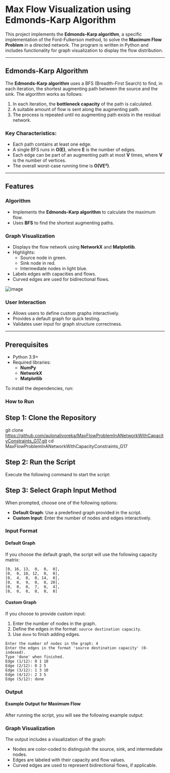 # Max Flow Visualization using Edmonds-Karp Algorithm

This project implements the **Edmonds-Karp algorithm**, a specific implementation of the Ford-Fulkerson method, to solve the **Maximum Flow Problem** in a directed network. The program is written in Python and includes functionality for graph visualization to display the flow distribution.

---

## Edmonds-Karp Algorithm

The **Edmonds-Karp algorithm** uses a BFS (Breadth-First Search) to find, in each iteration, the shortest augmenting path between the source and the sink. The algorithm works as follows:
1. In each iteration, the **bottleneck capacity** of the path is calculated.
2. A suitable amount of flow is sent along the augmenting path.
3. The process is repeated until no augmenting path exists in the residual network.

### Key Characteristics:
- Each path contains at least one edge.
- A single BFS runs in **O(E)**, where **E** is the number of edges.
- Each edge can be part of an augmenting path at most **V** times, where **V** is the number of vertices.
- The overall worst-case running time is **O(VE²)**.

---

## Features

### Algorithm
- Implements the **Edmonds-Karp algorithm** to calculate the maximum flow.
- Uses **BFS** to find the shortest augmenting paths.

### Graph Visualization
- Displays the flow network using **NetworkX** and **Matplotlib**.
- Highlights:
  - Source node in green.
  - Sink node in red.
  - Intermediate nodes in light blue.
- Labels edges with capacities and flows.
- Curved edges are used for bidirectional flows.

![image](https://github.com/user-attachments/assets/6c8762e2-6c89-458c-969c-c9af3fe923eb)

### User Interaction
- Allows users to define custom graphs interactively.
- Provides a default graph for quick testing.
- Validates user input for graph structure correctness.

---

## Prerequisites

- Python 3.9+
- Required libraries:
  - **NumPy**
  - **NetworkX**
  - **Matplotlib**

To install the dependencies, run:


### How to Run

## Step 1: Clone the Repository
git clone https://github.com/aulonalivoreka/MaxFlowProblemInANetworkWithCapacityConstraints_G17.git
cd MaxFlowProblemInANetworkWithCapacityConstraints_G17



## Step 2: Run the Script
Execute the following command to start the script:



## Step 3: Select Graph Input Method
When prompted, choose one of the following options:
- **Default Graph**: Use a predefined graph provided in the script.
- **Custom Input**: Enter the number of nodes and edges interactively.

### Input Format

#### Default Graph
If you choose the default graph, the script will use the following capacity matrix:

```plaintext
[0, 16, 13,  0,  0,  0],
[0,  0, 10, 12,  0,  0],
[0,  4,  0,  0, 14,  0],
[0,  0,  9,  0,  0, 20],
[0,  0,  0,  7,  0,  4],
[0,  0,  0,  0,  0,  0]
```

#### Custom Graph
If you choose to provide custom input:
1. Enter the number of nodes in the graph.
2. Define the edges in the format: `source destination capacity`.
3. Use `done` to finish adding edges.

```plaintext
Enter the number of nodes in the graph: 4
Enter the edges in the format 'source destination capacity' (0-indexed).
Type 'done' when finished.
Edge (1/12): 0 1 10
Edge (2/12): 0 2 5
Edge (3/12): 1 3 10
Edge (4/12): 2 3 5
Edge (5/12): done
```

### Output

#### Example Output for Maximum Flow
After running the script, you will see the following example output:


### Graph Visualization
The output includes a visualization of the graph:
- Nodes are color-coded to distinguish the source, sink, and intermediate nodes.
- Edges are labeled with their capacity and flow values.
- Curved edges are used to represent bidirectional flows, if applicable.

